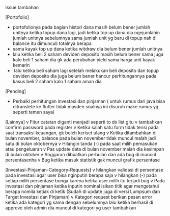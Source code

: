 Issue tambahan

[Portofolio]
- ⁠portofolionya pada bagian histori dana masih belum bener jumlah unitnya ketika topup dana lagi, jadi ketika top up dana dia ngejumlahin jumlah unitnya sebelumnya sama jumlah unit yg baru di topup nah di balance itu dimunculi totalnya  berapa
- ⁠sama kayak top up dana ketika witdraw dia belum bener jumlah unitnya 
- ⁠lalu ketika beli 2 saham deviden deposito masih belum bener sama juga kalo beli 1 saham dia gk ada perubahan yield sama harga unit kayak kemarin
- ⁠ lalu ketika beli saham lagi setelah melakukan beli deposito dan topup deviden deposito dia juga belum bener hancur perhitungannya pada kasus beli 2 saham kalo 1 saham aman dia

[Pending]
- Perbaiki perhitungan investasi dan pinjaman ( untuk rumus dari java bisa ditranslete ke flutter tidak masden soalnya ini disuruh make rumus yg seperti temen saya)


[Lainnya]
v Fitur catatan diganti menjadi seperti to do list gitu 
v tambahkan confirm password pada register
v Ketika salah satu form tidak terisi pada saat transaksi keuangan, gk boleh keriset ulang 
v Ketika ditambahkan di bulan november,  balance pada bulan november tidak muncul malah jadi satu di bulan oktobernya
v Hilangin tanda (-) pada saat milih pemasukan atau pengeluaran
v Pas update data di bulan november malah dia kesimpan di bulan oktober
v Anggaran dibuatkan perbulan dan ada bug di muncul persentasenha
v Bug ketika masuk statistik gak muncul grafik persentase

[Investasi-Pinjaman-Category-Requests]
v ⁠hilangkan validasi di persentase pada investasi agar user bisa nginputin berapa saja 
v ⁠hilangkan (-) pada setiap milih persentase bunga karena ketika user milih itu terjadi bug
v Pada investasi dan pinjaman ketika inputin nominal isikan titik agar mengetahui berapa nomila ketiak di ketik  (Sudah di update juga di versi Lumpsum dan Target Investasi dan Pinjaman)
v Kategori request berikan pesan error ketika ada kategori yg sama dengan sebelumnya lalu ketika berhasil di approve oleh admin dia muncul di kategori yg user tambahkan